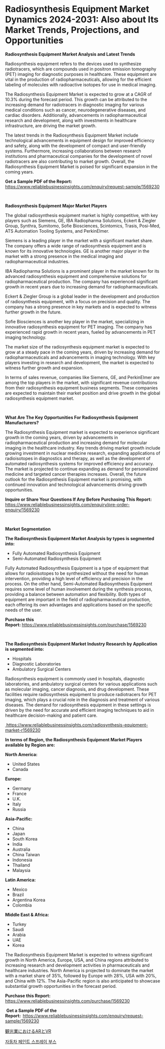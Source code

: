 <p><h1>Radiosynthesis Equipment Market Dynamics 2024-2031: Also about Its Market Trends, Projections, and Opportunities</h1></p><p><strong>Radiosynthesis Equipment Market Analysis and Latest Trends</strong></p>
<p><p>Radiosynthesis equipment refers to the devices used to synthesize radiotracers, which are compounds used in positron emission tomography (PET) imaging for diagnostic purposes in healthcare. These equipment are vital in the production of radiopharmaceuticals, allowing for the efficient labeling of molecules with radioactive isotopes for use in medical imaging.</p><p>The Radiosynthesis Equipment Market is expected to grow at a CAGR of 10.3% during the forecast period. This growth can be attributed to the increasing demand for radiotracers in diagnostic imaging for various medical conditions such as cancer, neurodegenerative diseases, and cardiac disorders. Additionally, advancements in radiopharmaceutical research and development, along with investments in healthcare infrastructure, are driving the market growth.</p><p>The latest trends in the Radiosynthesis Equipment Market include technological advancements in equipment design for improved efficiency and safety, along with the development of compact and user-friendly systems. Furthermore, increasing collaborations between research institutions and pharmaceutical companies for the development of novel radiotracers are also contributing to market growth. Overall, the Radiosynthesis Equipment Market is poised for significant expansion in the coming years.</p></p>
<p><strong>Get a Sample PDF of the Report:&nbsp;</strong> <a href="https://www.reliablebusinessinsights.com/enquiry/request-sample/1569230">https://www.reliablebusinessinsights.com/enquiry/request-sample/1569230</a></p>
<p>&nbsp;</p>
<p><strong>Radiosynthesis Equipment Major Market Players</strong></p>
<p><p>The global radiosynthesis equipment market is highly competitive, with key players such as Siemens, GE, IBA Radiopharma Solutions, Eckert & Ziegler Group, Synthra, Sumitomo, Sofie Biosciences, Scintomics, Trasis, Posi-Med, ATS Automation Tooling Systems, and PerkinElmer. </p><p>Siemens is a leading player in the market with a significant market share. The company offers a wide range of radiosynthesis equipment and is known for its innovative technologies. GE is another major player in the market with a strong presence in the medical imaging and radiopharmaceutical industries.</p><p>IBA Radiopharma Solutions is a prominent player in the market known for its advanced radiosynthesis equipment and comprehensive solutions for radiopharmaceutical production. The company has experienced significant growth in recent years due to increasing demand for radiopharmaceuticals.</p><p>Eckert & Ziegler Group is a global leader in the development and production of radiosynthesis equipment, with a focus on precision and quality. The company has a strong presence in key markets and is expected to witness further growth in the future.</p><p>Sofie Biosciences is another key player in the market, specializing in innovative radiosynthesis equipment for PET imaging. The company has experienced rapid growth in recent years, fueled by advancements in PET imaging technology.</p><p>The market size of the radiosynthesis equipment market is expected to grow at a steady pace in the coming years, driven by increasing demand for radiopharmaceuticals and advancements in imaging technology. With key players investing in research and development, the market is expected to witness further growth and expansion.</p><p>In terms of sales revenue, companies like Siemens, GE, and PerkinElmer are among the top players in the market, with significant revenue contributions from their radiosynthesis equipment business segments. These companies are expected to maintain their market position and drive growth in the global radiosynthesis equipment market.</p></p>
<p>&nbsp;</p>
<p><strong>What Are The Key Opportunities For Radiosynthesis Equipment Manufacturers?</strong></p>
<p><p>The Radiosynthesis Equipment market is expected to experience significant growth in the coming years, driven by advancements in radiopharmaceutical production and increasing demand for molecular imaging in the healthcare industry. Key trends driving market growth include growing investment in nuclear medicine research, expanding applications of radioisotopes in diagnostics and therapy, as well as the development of automated radiosynthesis systems for improved efficiency and accuracy. The market is projected to continue expanding as demand for personalized medicine and targeted cancer therapies increases. Overall, the future outlook for the Radiosynthesis Equipment market is promising, with continued innovation and technological advancements driving growth opportunities.</p></p>
<p><strong>Inquire or Share Your Questions If Any Before Purchasing This Report:</strong> <a href="https://www.reliablebusinessinsights.com/enquiry/pre-order-enquiry/1569230">https://www.reliablebusinessinsights.com/enquiry/pre-order-enquiry/1569230</a></p>
<p>&nbsp;</p>
<p><strong>Market Segmentation</strong></p>
<p><strong>The Radiosynthesis Equipment Market Analysis by types is segmented into:</strong></p>
<p><ul><li>Fully Automated Radiosynthesis Equipment</li><li>Semi-Automated Radiosynthesis Equipment</li></ul></p>
<p><p>Fully Automated Radiosynthesis Equipment is a type of equipment that allows for radioisotopes to be synthesized without the need for human intervention, providing a high level of efficiency and precision in the process. On the other hand, Semi-Automated Radiosynthesis Equipment requires some level of human involvement during the synthesis process, providing a balance between automation and flexibility. Both types of equipment are important in the field of radiopharmaceutical production, each offering its own advantages and applications based on the specific needs of the user.</p></p>
<p><strong>Purchase this Report:&nbsp;</strong><a href="https://www.reliablebusinessinsights.com/purchase/1569230">https://www.reliablebusinessinsights.com/purchase/1569230</a></p>
<p>&nbsp;</p>
<p><strong>The Radiosynthesis Equipment Market Industry Research by Application is segmented into:</strong></p>
<p><ul><li>Hospitals</li><li>Diagnostic Laboratories</li><li>Ambulatory Surgical Centers</li></ul></p>
<p><p>Radiosynthesis equipment is commonly used in hospitals, diagnostic laboratories, and ambulatory surgical centers for various applications such as molecular imaging, cancer diagnosis, and drug development. These facilities require radiosynthesis equipment to produce radiotracers for PET imaging, which plays a crucial role in the diagnosis and treatment of various diseases. The demand for radiosynthesis equipment in these settings is driven by the need for accurate and efficient imaging techniques to aid in healthcare decision-making and patient care.</p></p>
<p><a href="https://www.reliablebusinessinsights.com/radiosynthesis-equipment-market-r1569230">&nbsp;https://www.reliablebusinessinsights.com/radiosynthesis-equipment-market-r1569230</a></p>
<p><strong>In terms of Region, the Radiosynthesis Equipment Market Players available by Region are:</strong></p>
<p>
    <p> <strong> North America: </strong>
        <ul>
            <li>United States</li>
            <li>Canada</li>
        </ul>
        </p> 
    <p> <strong> Europe: </strong>
        <ul>
            <li>Germany</li>
            <li>France</li>
            <li>U.K.</li>
            <li>Italy</li>
            <li>Russia</li>
        </ul>
        </p> 
    <p> <strong> Asia-Pacific: </strong>
        <ul>
            <li>China</li>
            <li>Japan</li>
            <li>South Korea</li>
            <li>India</li>
            <li>Australia</li>
            <li>China Taiwan</li>
            <li>Indonesia</li>
            <li>Thailand</li>
            <li>Malaysia</li>
        </ul>
        </p> 
    <p> <strong> Latin America: </strong>
        <ul>
            <li>Mexico</li>
            <li>Brazil</li>
            <li>Argentina Korea</li>
            <li>Colombia</li>
        </ul>
        </p> 
    <p> <strong> Middle East & Africa: </strong>
        <ul>
            <li>Turkey</li>
            <li>Saudi</li>
            <li>Arabia</li>
            <li>UAE</li>
            <li>Korea</li>
        </ul>
    </p>
    </p>
<p><p>The Radiosynthesis Equipment Market is expected to witness significant growth in North America, Europe, USA, and China regions attributed to increasing research and development activities in pharmaceuticals and healthcare industries. North America is projected to dominate the market with a market share of 35%, followed by Europe with 28%, USA with 20%, and China with 12%. The Asia-Pacific region is also anticipated to showcase substantial growth opportunities in the forecast period.</p></p>
<p><strong>Purchase this Report: </strong><a href="https://www.reliablebusinessinsights.com/purchase/1569230">https://www.reliablebusinessinsights.com/purchase/1569230</a></p>
<p>&nbsp;<strong>Get a Sample PDF of the Report:&nbsp;&nbsp;</strong><a href="https://www.reliablebusinessinsights.com/enquiry/request-sample/1569230">https://www.reliablebusinessinsights.com/enquiry/request-sample/1569230</a></p>
<p><strong></strong></p>
<p><p><a href="https://github.com/pepo3k/Market-Research-Report-List-2/blob/main/6112533182716.md">観光業におけるARとVR</a></p><p><a href="https://github.com/vss5505pa7z1p/Market-Research-Report-List-3/blob/main/4900119185525.md">자동차 페인트 스프레이 부스</a></p></p>